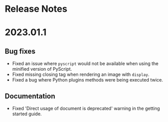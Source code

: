 # Release Notes

2023.01.1
=========

Bug fixes
---------

- Fixed an issue where `pyscript` would not be available when using the minified version of PyScript.
- Fixed missing closing tag when rendering an image with `display`.
- Fixed a bug where Python plugins methods were being executed twice.

Documentation
-------------

- Fixed 'Direct usage of document is deprecated' warning in the getting started guide.
